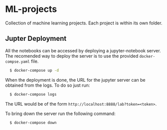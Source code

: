# ML-projects

Collection of machine learning projects. Each project is within its own folder.

## Jupter Deployment

All the notebooks can be accessed by deploying a jupyter-notebook server. The recomended way to deploy the server is to use the provided `docker-compse.yaml` file.
```bash
  $ docker-compose up -d
```
When the deployment is done, the URL for the jupyter server can be obtained from the logs. To do so just run: 
```bash
  $ docker-compose logs
```
The URL would be of the form `http://localhost:8888/lab?token=<token>`.

To bring down the server run the following command:
```bash
  $ docker-compose down
```

